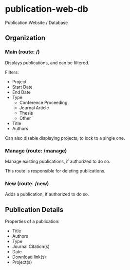 # publication-web-db
Publication Website / Database


## Organization

### Main (route: /)

Displays publications, and can be filtered.

Filters:
* Project
* Start Date
* End Date
* Type
  * Conference Proceeding
  * Journal Article
  * Thesis
  * Other
* Title
* Authors

Can also disable displaying projects, to lock to a single one.

### Manage (route: /manage)

Manage existing publications, if authorized to do so.

This route is responsible for deleting publications.

### New (route: /new)

Adds a publication, if authorized to do so.

## Publication Details

Properties of a publication:

* Title
* Authors
* Type
* Journal Citation(s)
* Date
* Download link(s)
* Project(s)
